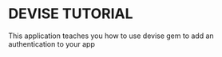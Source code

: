 # DEVISE TUTORIAL

This application teaches you how to use devise gem to add an authentication to your app

